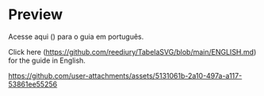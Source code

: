 Preview
=

Acesse aqui () para o guia em português.

Click here (https://github.com/reediury/TabelaSVG/blob/main/ENGLISH.md) for the guide in English.

https://github.com/user-attachments/assets/5131061b-2a10-497a-a117-53861ee55256

